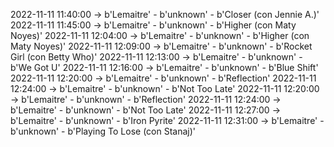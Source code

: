 2022-11-11 11:40:00 -> b'Lemaitre' - b'unknown' - b'Closer (con Jennie A.)'
2022-11-11 11:45:00 -> b'Lemaitre' - b'unknown' - b'Higher (con Maty Noyes)'
2022-11-11 12:04:00 -> b'Lemaitre' - b'unknown' - b'Higher (con Maty Noyes)'
2022-11-11 12:09:00 -> b'Lemaitre' - b'unknown' - b'Rocket Girl (con Betty Who)'
2022-11-11 12:13:00 -> b'Lemaitre' - b'unknown' - b'We Got U'
2022-11-11 12:16:00 -> b'Lemaitre' - b'unknown' - b'Blue Shift'
2022-11-11 12:20:00 -> b'Lemaitre' - b'unknown' - b'Reflection'
2022-11-11 12:24:00 -> b'Lemaitre' - b'unknown' - b'Not Too Late'
2022-11-11 12:20:00 -> b'Lemaitre' - b'unknown' - b'Reflection'
2022-11-11 12:24:00 -> b'Lemaitre' - b'unknown' - b'Not Too Late'
2022-11-11 12:27:00 -> b'Lemaitre' - b'unknown' - b'Iron Pyrite'
2022-11-11 12:31:00 -> b'Lemaitre' - b'unknown' - b'Playing To Lose (con Stanaj)'
